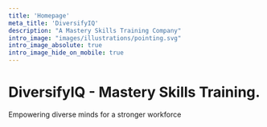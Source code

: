 ```yaml
---
title: 'Homepage'
meta_title: 'DiversifyIQ'
description: "A Mastery Skills Training Company"
intro_image: "images/illustrations/pointing.svg"
intro_image_absolute: true
intro_image_hide_on_mobile: true
---
```


# DiversifyIQ - Mastery Skills Training.

Empowering diverse minds for a stronger workforce
